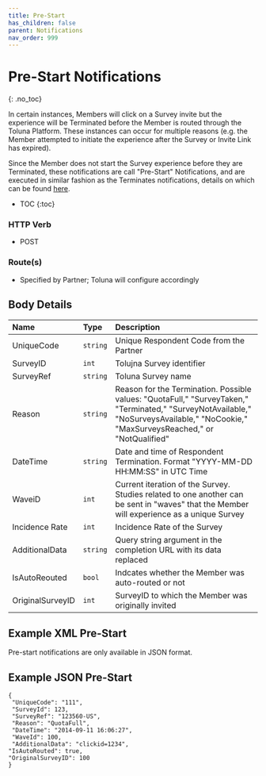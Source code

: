 ```yaml
---
title: Pre-Start
has_children: false
parent: Notifications
nav_order: 999
---
```



# Pre-Start Notifications 
{: .no_toc}

In certain instances, Members will click on a Survey invite but the experience will be Terminated before the Member is routed through the Toluna Platform. These instances can occur for multiple reasons (e.g. the Member attempted to initiate the experience after the Survey or Invite Link has expired). 

Since the Member does not start the Survey experience before they are Terminated, these notifications are call "Pre-Start" Notifications, and are executed in similar fashion as the Terminates notifications, details on which can be found [here](/notifications/memberstatus.html#terminates).

* TOC
{:toc}


### HTTP Verb

- POST

### Route(s)

- Specified by Partner; Toluna will configure accordingly


## Body Details

| Name | Type | Description |
| :--- | :--- | :--- |
| UniqueCode | ```string``` | Unique Respondent Code from the Partner |
| SurveyID | ```int``` | Tolujna Survey identifier |
| SurveyRef | ```string``` | Toluna Survey name |
| Reason | ```string``` | Reason for the Termination. Possible values: "QuotaFull," "SurveyTaken," "Terminated," "SurveyNotAvailable," "NoSurveysAvailable," "NoCookie," "MaxSurveysReached," or "NotQualified" |
| DateTime | ```string``` | Date and time of Respondent Termination. Format "YYYY-MM-DD HH:MM:SS" in UTC Time |
| WaveiD | ```int``` | Current iteration of the Survey. Studies related to one another can be sent in "waves" that the Member will experience as a unique Survey |
| Incidence Rate | ```int``` | Incidence Rate of the Survey |
| AdditionalData | ```string``` | Query string argument in the completion URL with its data replaced |
| IsAutoReouted | ```bool``` | Indcates whether the Member was auto-routed or not |
| OriginalSurveyID | ```int``` | SurveyID to which the Member was originally invited |


## Example XML Pre-Start 

Pre-start notifications are only available in JSON format.


## Example JSON Pre-Start
```plaintext
{
 "UniqueCode": "111",
 "SurveyId": 123,
 "SurveyRef": "123560-US",
 "Reason": "QuotaFull",
 "DateTime": "2014-09-11 16:06:27",
 "WaveId": 100,
 "AdditionalData": "clickid=1234",
"IsAutoRouted": true,
"OriginalSurveyID": 100
}
```

